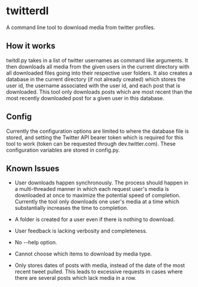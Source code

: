 # twitterdl
A command line tool to download media from twitter profiles.

## How it works
twitdl.py takes in a list of twitter usernames as command like arguments. It then downloads all media from the given users in the current directory with all downloaded files going into their respective user folders. It also creates a database in the current directory (if not already created) which stores the user id, the username associated with the user id, and each post that is downloaded. This tool only downloads posts which are most recent than the most recently downloaded post for a given user in this database.

## Config
Currently the configuration options are limited to where the database file is stored, and setting the Twitter API bearer token which is required for this tool to work (token can be requested through dev.twitter.com). These configuration variables are stored in config.py.

## Known Issues
- User downloads happen synchronously.
The process should happen in a multi-threaded manner in which each request user's media is downloaded at once to maximize the potential speed of completion. Currently the tool only downloads one user's media at a time which substantially increases the time to completion.

- A folder is created for a user even if there is nothing to download.

- User feedback is lacking verbosity and completeness.

- No --help option.

- Cannot choose which items to download by media type.

- Only stores dates of posts with media, instead of the date of the most recent tweet pulled. This leads to excessive requests in cases where there are several posts which lack media in a row.
